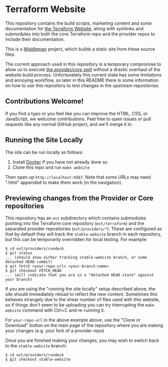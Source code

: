 # Terraform Website

This repository contains the build scripts, marketing content and some documentation
for [the Terraform Website][terraform], along with symlinks and submodules into both
the core Terraform repo and the provider repos to include their documentation.

This is a [Middleman][middleman] project, which builds a static site from these source files.

The current approach used in this repository is a temporary compromise to allow us to
execute [the _provider/core split_](https://www.hashicorp.com/blog/upcoming-provider-changes-in-terraform-0-10/)
without a drastic overhaul of the website build process. Unfortunately this current
state has some limitations and annoying workflow, so later in this README there is some
information on how to use this repository to test changes in the upstream repositories.

[middleman]: https://www.middlemanapp.com
[terraform]: https://www.terraform.io

## Contributions Welcome!

If you find a typo or you feel like you can improve the HTML, CSS, or
JavaScript, we welcome contributions. Feel free to open issues or pull requests
like any normal GitHub project, and we'll merge it in.

## Running the Site Locally

The site can be run locally as follows:

1. Install [Docker](https://docs.docker.com/engine/installation/) if you have not already done so
2. Clone this repo and run `make website`

Then open up `http://localhost:4567`. Note that some URLs may need ".html" appended to make them work (in the navigation).

## Previewing changes from the Provider or Core repositories

This repository has an `ext` subdirectory which contains submodules pointing into the
Terraform core repository (`ext/terraform`) and the separated provider repositories
(`ext/providers/*`). These are configured so that by default they will track the
`stable-website` branch in each repository, but this can be temporarily overridden
for local testing. For example:

```
$ cd ext/providers/rundeck
$ git status
... (should show either tracking stable-website branch, or some detached HEAD commit)
$ git fetch <your-repo-url> <your-branch-name>
$ git checkout FETCH_HEAD
... (will indicate that you are in a "detached HEAD state" against your branch)
```

If you are using the "running the site locally" setup described above, the site should
immediately reload to reflect the new content. Sometimes this behaves strangely due
to the shear number of files used with this website, so if things don't seem to be uploading
you can try interrupting the `make website` command with Ctrl+C and re-running it.

For `your-repo-url` in the above example above, use the "Clone or Download" button on the
main page of the repository where you are making your changes (e.g. your fork of a provider repo)

Once you are finished making your changes, you may wish to switch back to the `stable-website`
branch:

```
$ cd ext/providers/rundeck
$ git checkout stable-website
```
